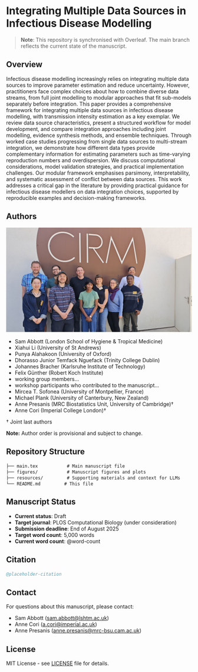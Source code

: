 # Integrating Multiple Data Sources in Infectious Disease Modelling

> **Note**: This repository is synchronised with Overleaf. The main branch reflects the current state of the manuscript.

## Overview

Infectious disease modelling increasingly relies on integrating multiple data sources to improve parameter estimation and reduce uncertainty.
However, practitioners face complex choices about how to combine diverse data streams, from full joint modelling to modular approaches that fit sub-models separately before integration.
This paper provides a comprehensive framework for integrating multiple data sources in infectious disease modelling, with transmission intensity estimation as a key exemplar.
We review data source characteristics, present a structured workflow for model development, and compare integration approaches including joint modelling, evidence synthesis methods, and ensemble techniques.
Through worked case studies progressing from single data sources to multi-stream integration, we demonstrate how different data types provide complementary information for estimating parameters such as time-varying reproduction numbers and overdispersion.
We discuss computational considerations, model validation strategies, and practical implementation challenges.
Our modular framework emphasises parsimony, interpretability, and systematic assessment of conflict between data sources.
This work addresses a critical gap in the literature by providing practical guidance for infectious disease modellers on data integration choices, supported by reproducible examples and decision-making frameworks.

## Authors

![Team Photo](figures/team-photo.jpg)

- Sam Abbott (London School of Hygiene & Tropical Medicine)
- Xiahui Li (University of St Andrews)
- Punya Alahakoon (University of Oxford)
- Dhorasso Junior Temfack Nguefack (Trinity College Dublin)
- Johannes Bracher (Karlsruhe Institute of Technology)
- Felix Günther (Robert Koch Institute)
- working group members...
- workshop participants who contributed to the manuscript...
- Mircea T. Sofonea (University of Montpellier, France)
- Michael Plank (University of Canterbury, New Zealand)
- Anne Presanis (MRC Biostatistics Unit, University of Cambridge)†
- Anne Cori (Imperial College London)†

† Joint last authors

**Note:** Author order is provisional and subject to change.

## Repository Structure

```
├── main.tex           # Main manuscript file
├── figures/           # Manuscript figures and plots
├── resources/         # Supporting materials and context for LLMs
└── README.md         # This file
```

## Manuscript Status

- **Current status**: Draft
- **Target journal**: PLOS Computational Biology (under consideration)
- **Submission deadline**: End of August 2025
- **Target word count**: 5,000 words
- **Current word count**: @word-count

## Citation

```bibtex
@placeholder-citation
```

## Contact

For questions about this manuscript, please contact:
- Sam Abbott (sam.abbott@lshtm.ac.uk)
- Anne Cori (a.cori@imperial.ac.uk)
- Anne Presanis (anne.presanis@mrc-bsu.cam.ac.uk)

## License

MIT License - see [LICENSE](LICENSE) file for details.